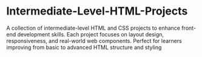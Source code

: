 # Intermediate-Level-HTML-Projects
A collection of intermediate-level HTML and CSS projects to enhance front-end development skills. Each project focuses on layout design, responsiveness, and real-world web components. Perfect for learners improving from basic to advanced HTML structure and styling
